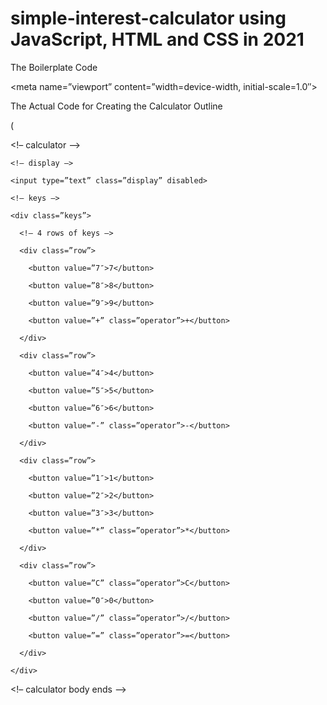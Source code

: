 # simple-interest-calculator using JavaScript, HTML and CSS in 2021

 The Boilerplate Code

<!DOCTYPE html>

<html lang=”en”>

<head>

  <meta charset=”UTF-8″>

  <meta name=”viewport” content=”width=device-width, initial-scale=1.0″>

  <link rel=”stylesheet” type=”text/css” href=”css/styles.css”>

  <title>Calculator</title>

</head>

<body>

The Actual Code for Creating the Calculator Outline

(

  <!– calculator –>

  <div class=”calculator”>

 

    <!– display –>

    <input type=”text” class=”display” disabled>

    <!– keys –>

    <div class=”keys”>

      <!– 4 rows of keys –>

      <div class=”row”>

        <button value=”7″>7</button>

        <button value=”8″>8</button>

        <button value=”9″>9</button>

        <button value=”+” class=”operator”>+</button>

      </div>

      <div class=”row”>

        <button value=”4″>4</button>

        <button value=”5″>5</button>

        <button value=”6″>6</button>

        <button value=”-” class=”operator”>-</button>

      </div>

      <div class=”row”>

        <button value=”1″>1</button>

        <button value=”2″>2</button>

        <button value=”3″>3</button>

        <button value=”*” class=”operator”>*</button>

      </div>

      <div class=”row”>

        <button value=”C” class=”operator”>C</button>

        <button value=”0″>0</button>

        <button value=”/” class=”operator”>/</button>

        <button value=”=” class=”operator”>=</button>

      </div>

    </div>

  </div>

  <!– calculator body ends –>

  <script type=”text/javascript” src=”js/script.js”></script>

</body>

</html>
